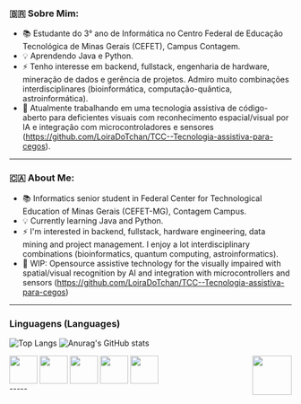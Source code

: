### 🇧🇷 Sobre Mim:
- 📚 Estudante do 3° ano de Informática no Centro Federal de Educação Tecnológica de Minas Gerais (CEFET), Campus Contagem.
- 💡 Aprendendo Java e Python.
- ⚡ Tenho interesse em backend, fullstack, engenharia de hardware, mineração de dados e gerência de projetos. Admiro muito combinações interdisciplinares (bioinformática, computação-quântica, astroinformática).
- 📱 Atualmente trabalhando em uma tecnologia assistiva de código-aberto para deficientes visuais com reconhecimento espacial/visual por IA e integração com microcontroladores e sensores (https://github.com/LoiraDoTchan/TCC--Tecnologia-assistiva-para-cegos).
-----
### 🇨🇦 About Me:
- 📚 Informatics senior student in Federal Center for Technological Education of Minas Gerais (CEFET-MG), Contagem Campus.
- 💡 Currently learning Java and Python.
- ⚡ I'm interested in backend, fullstack, hardware engineering, data mining and project management. I enjoy a lot interdisciplinary combinations (bioinformatics, quantum computing, astroinformatics).
- 📱 WIP: Opensource assistive technology for the visually impaired with spatial/visual recognition by AI and integration with microcontrollers and sensors (https://github.com/LoiraDoTchan/TCC--Tecnologia-assistiva-para-cegos)
-----
### Linguagens (Languages)
![Top Langs](https://github-readme-stats.vercel.app/api/top-langs/?username=fraise-renard&theme=merko) ![Anurag's GitHub stats](https://github-readme-stats.vercel.app/api?username=fraise-renard&show_icons=true&theme=merko) 

  

<div style = "display: inline_block">
    <img align = "center"  src="https://cdn.iconscout.com/icon/free/png-256/free-java-logo-icon-download-in-svg-png-gif-file-formats--wordmark-programming-language-pack-logos-icons-1174953.png" height = "50px" weight = "50px" />
    <img align = "center"  src="https://images.vexels.com/media/users/3/166477/isolated/lists/9bb722f0e85ddbc1ce0f064534fd2311-icone-da-linguagem-de-programacao-python.png" height = "50px" weight = "50px" /> 
     <img align = "center"  src="https://cdn.jsdelivr.net/gh/devicons/devicon/icons/c/c-original.svg" height = "50px" weight = "50px" /> 
     <img align = "center" src="https://cdn.jsdelivr.net/gh/devicons/devicon/icons/cplusplus/cplusplus-original.svg" height = "50px" weight = "50px"/> 
     <img align = "center" src="https://cdn.jsdelivr.net/gh/devicons/devicon/icons/mysql/mysql-original.svg" height = "50px" weight = "50px"/> 
     
  <img src= "https://external-content.duckduckgo.com/iu/?u=https%3A%2F%2F66.media.tumblr.com%2F0c218b120c62a9824f465b7a6d404826%2Ftumblr_inline_o4ip3i2kwp1tbiwft_75sq.gif&f=1&nofb=1&ipt=7c867d9af17d2e0280e45d0880b03ceb4c92a54b0ada46736f7c858c0c1df4af&ipo=images" align = right height = 70px weight = 70px>
 
</div>
-----

<!--
**fraise-renard/fraise-renard** is a ✨ _special_ ✨ repository because its `README.md` (this file) appears on your GitHub profile.

Here are some ideas to get you started:

- 🔭 I’m currently working on ...
- 🌱 I’m currently learning ...
- 👯 I’m looking to collaborate on ...
- 🤔 I’m looking for help with ...
- 💬 Ask me about ...
- 📫 How to reach me: ...
- 😄 Pronouns: ...
- ⚡ Fun fact: ...
-->
